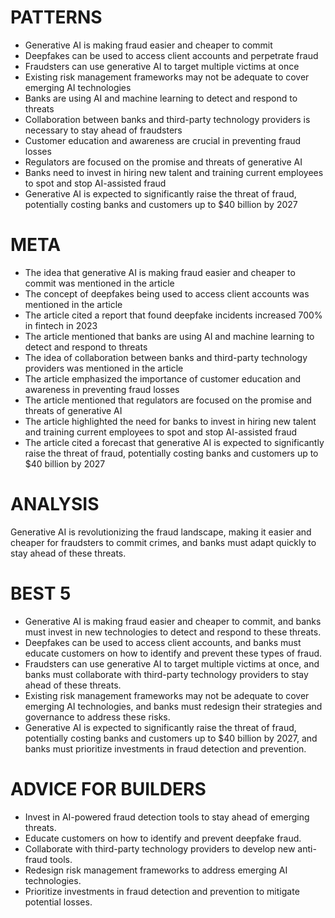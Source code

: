 # PATTERNS
* Generative AI is making fraud easier and cheaper to commit
* Deepfakes can be used to access client accounts and perpetrate fraud
* Fraudsters can use generative AI to target multiple victims at once
* Existing risk management frameworks may not be adequate to cover emerging AI technologies
* Banks are using AI and machine learning to detect and respond to threats
* Collaboration between banks and third-party technology providers is necessary to stay ahead of fraudsters
* Customer education and awareness are crucial in preventing fraud losses
* Regulators are focused on the promise and threats of generative AI
* Banks need to invest in hiring new talent and training current employees to spot and stop AI-assisted fraud
* Generative AI is expected to significantly raise the threat of fraud, potentially costing banks and customers up to $40 billion by 2027

# META
* The idea that generative AI is making fraud easier and cheaper to commit was mentioned in the article
* The concept of deepfakes being used to access client accounts was mentioned in the article
* The article cited a report that found deepfake incidents increased 700% in fintech in 2023
* The article mentioned that banks are using AI and machine learning to detect and respond to threats
* The idea of collaboration between banks and third-party technology providers was mentioned in the article
* The article emphasized the importance of customer education and awareness in preventing fraud losses
* The article mentioned that regulators are focused on the promise and threats of generative AI
* The article highlighted the need for banks to invest in hiring new talent and training current employees to spot and stop AI-assisted fraud
* The article cited a forecast that generative AI is expected to significantly raise the threat of fraud, potentially costing banks and customers up to $40 billion by 2027

# ANALYSIS
Generative AI is revolutionizing the fraud landscape, making it easier and cheaper for fraudsters to commit crimes, and banks must adapt quickly to stay ahead of these threats.

# BEST 5
* Generative AI is making fraud easier and cheaper to commit, and banks must invest in new technologies to detect and respond to these threats.
* Deepfakes can be used to access client accounts, and banks must educate customers on how to identify and prevent these types of fraud.
* Fraudsters can use generative AI to target multiple victims at once, and banks must collaborate with third-party technology providers to stay ahead of these threats.
* Existing risk management frameworks may not be adequate to cover emerging AI technologies, and banks must redesign their strategies and governance to address these risks.
* Generative AI is expected to significantly raise the threat of fraud, potentially costing banks and customers up to $40 billion by 2027, and banks must prioritize investments in fraud detection and prevention.

# ADVICE FOR BUILDERS
* Invest in AI-powered fraud detection tools to stay ahead of emerging threats.
* Educate customers on how to identify and prevent deepfake fraud.
* Collaborate with third-party technology providers to develop new anti-fraud tools.
* Redesign risk management frameworks to address emerging AI technologies.
* Prioritize investments in fraud detection and prevention to mitigate potential losses.

